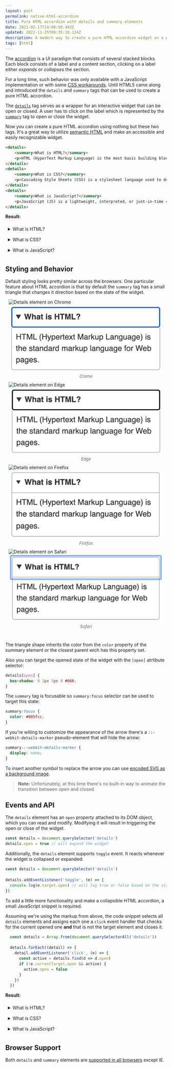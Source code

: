 ```yaml
---
layout: post
permalink: native-html-accordion
title: Pure HTML accordion with details and summary elements
date: 2021-02-17T14:08:50.492Z
updated: 2022-11-25T09:35:10.124Z
description: A modern way to create a pure HTML accordion widget on a page using nothing but the semantic elements
tags: [html]
---
```


The [accordion](https://en.wikipedia.org/wiki/Accordion_(GUI)) is a UI paradigm that consists of several stacked blocks. Each block consists of a label and a content section, clicking on a label either *expands* or *collapses* the section. 

For a long time, such behavior was only available with a JavaScript implementation or with some [CSS workarounds](https://codepen.io/raubaca/pen/PZzpVe). Until HTML5 came along and introduced the `details` and `summary` tags that can be used to create a pure HTML accordion.

The [`details`](https://developer.mozilla.org/en-US/docs/Web/HTML/Element/details) tag serves as a wrapper for an interactive widget that can be open or closed. A user has to click on the label which is represented by the [`summary`](https://developer.mozilla.org/en-US/docs/Web/HTML/Element/summary) tag to open or close the widget. 

Now you can create a pure HTML accordion using nothing but these two tags. It's a great way to utilize [semantic HTML](/why-it-is-important-to-write-semantic-html) and make an accessible and easily recognizable widget.

```html
<details>
    <summary>What is HTML?</summary>
    <p>HTML (HyperText Markup Language) is the most basic building block of the Web. It defines the meaning and structure of web content.</p>
</details>
<details>
    <summary>What is CSS?</summary>
    <p>Cascading Style Sheets (CSS) is a stylesheet language used to describe the presentation of a document written in HTML.</p>
</details>
<details>
    <summary>What is JavaScript?</summary>
    <p>JavaScript (JS) is a lightweight, interpreted, or just-in-time compiled programming language with first-class functions.</p>
</details>
```

**Result:**

<style>
  details { padding: 3px}
  .details-container { margin-bottom: 15px}
  summary { padding: 5px} 
  .image-grid {display: flex;justify-content: space-evenly;flex-wrap: wrap;margin: 0 0 30px;}
  .image-grid figcaption {font-size: 13px; color: #666; font-style:italic; text-align:center}
  .image-grid figure{margin: 0 10px 10px;flex: 1 0 47%;}
</style>

<div class="details-container ">

<details>
    <summary>What is HTML?</summary>
    <p>HTML (HyperText Markup Language) is the most basic building block of the Web. It defines the meaning and structure of web content.</p>
</details>
<details>
    <summary>What is CSS?</summary>
    <p>Cascading Style Sheets (CSS) is a stylesheet language used to describe the presentation of a document written in HTML.</p>
</details>
<details>
    <summary>What is JavaScript?</summary>
    <p>JavaScript (JS) is a lightweight, interpreted, or just-in-time compiled programming language with first-class functions.</p>
</details>

</div>

## Styling and Behavior

Default styling looks pretty similar across the browsers. One particular feature about HTML accordion is that by default the `summary` tag has a small triangle that changes it direction based on the state of the widget.

<div class="image-grid">
  <figure>
    <img class="shadow lozad" data-src="/images/html-elements/details-chrome.png" alt="Details element on Chrome">
    <noscript>
      <img class="shadow" src="/images/html-elements/details-chrome.png" alt="Details element on Chrome">
    </noscript>
    <figcaption>Crome</figcaption>
  </figure>
  <figure>
    <img class="shadow lozad" data-src="/images/html-elements/details-edge.png" alt="Details element on Edge">
    <noscript>
      <img class="shadow" src="/images/html-elements/details-edge.png" alt="Details element on Edge">
    </noscript>
    <figcaption>Edge</figcaption>
  </figure>
  <figure>
    <img class="shadow lozad" data-src="/images/html-elements/details-firefox.png" alt="Details element on Firefox">
    <noscript>
      <img class="shadow" src="/images/html-elements/details-firefox.png" alt="Details element on Firefox">
    </noscript>
    <figcaption>Firefox</figcaption>
  </figure>
  <figure>
    <img class="shadow lozad" data-src="/images/html-elements/details-safari.png" alt="Details element on Safari">
    <noscript>
      <img class="shadow" src="/images/html-elements/details-safari.png" alt="Details element on Safari">
    </noscript>
    <figcaption>Safari</figcaption>
  </figure>
</div>

The triangle shape inherits the color from the `color` property of the summary element or the closest parent wich has this property set.

Also you can target the opened state of the widget with the `[open]` atrtibute selector:

```css
details[open] {
  box-shadow: 0 2px 5px 0 #666;
}
```

The `summary` tag is focusable so `summary:focus` selector can be used to target this state:

```css
summary:focus {
  color: #005fcc;
}
```

If you're willing to customize the appearance of the arrow there's a `::-webkit-details-marker` pseudo-element that will hide the arrow:

```css
summary::-webkit-details-marker {
  display: none;
}
```

To insert another symbol to replace the arrow you can use [encoded SVG as a background image](/using-svg-background-image-with-css-code-only).

> **Note:** Unfortunately, at this time there's no built-in way to animate the transition between open and closed.

## Events and API

The `details` element has an `open` property attached to its DOM object, which you can read and modify. Modifying it will result in triggering the open or close of the widget.

```javascript
const details = document.querySelector('details')
details.open = true // will expand the widget
```

Additionally, the `details` element supports `toggle` event. It reacts whenever the widget is collapsed or expanded:

```javascript
const details = document.querySelector('details')

details.addEventListener('toggle', (e) => {
  console.log(e.target.open) // will log true or false based on the state
})
```

To add a little more functionality and make a collapsible HTML accordion, a small JavaScript snippet is required.

Assuming we're using the markup from above, the code snippet selects all `details` elements and assigns each one a `click` event handler that checks for the current opened one **and** that is not the target element and closes it.

```javascript
  const details = Array.from(document.querySelectorAll('details'))
  
  details.forEach((detail) => {
    detail.addEventListener('click', (e) => {
      const active = details.find(d => d.open)
      if (!e.currentTarget.open && active) {
        active.open = false
      }
    })
  })
```

**Result:**

<div class="details-container ">

<details class="details">
    <summary>What is HTML?</summary>
    <p>HTML (HyperText Markup Language) is the most basic building block of the Web. It defines the meaning and structure of web content.</p>
</details>
<details class="details">
    <summary>What is CSS?</summary>
    <p>Cascading Style Sheets (CSS) is a stylesheet language used to describe the presentation of a document written in HTML.</p>
</details>
<details class="details">
    <summary>What is JavaScript?</summary>
    <p>JavaScript (JS) is a lightweight, interpreted, or just-in-time compiled programming language with first-class functions.</p>
</details>

</div>

<script>
  var details = Array.from(document.querySelectorAll('.details'));
  details.forEach((detail) => {
    detail.addEventListener('click', (e) => {
      var active = details.find(d => d.open);
      if (!e.currentTarget.open && active) {
        active.open = false;
      }
    });
  });
</script>

## Browser Support

Both `details` and `summary` elements are [supported in all browsers](https://caniuse.com/details) except IE.